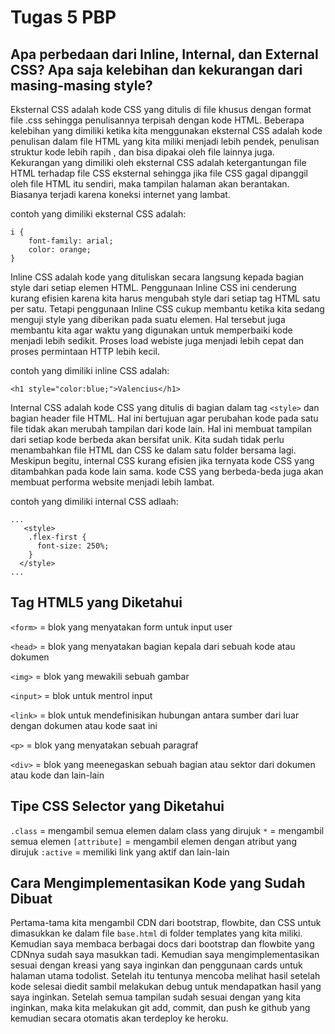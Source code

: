 # Tugas 5 PBP #

## Apa perbedaan dari Inline, Internal, dan External CSS? Apa saja kelebihan dan kekurangan dari masing-masing style? ##
Eksternal CSS adalah kode CSS yang ditulis di file khusus dengan format file .css sehingga penulisannya terpisah dengan kode HTML. Beberapa kelebihan yang dimiliki ketika kita menggunakan eksternal CSS adalah kode penulisan dalam file HTML yang kita miliki menjadi lebih pendek, penulisan struktur kode lebih rapih , dan bisa dipakai oleh file lainnya juga. Kekurangan yang dimiliki oleh eksternal CSS adalah ketergantungan file HTML terhadap file CSS eksternal sehingga jika file CSS gagal dipanggil oleh file HTML itu sendiri, maka tampilan halaman akan berantakan. Biasanya terjadi karena koneksi internet yang lambat.

contoh yang dimiliki eksternal CSS adalah:
```
i {
    font-family: arial;
    color: orange;
}
```

Inline CSS adalah kode yang dituliskan secara langsung kepada bagian style dari setiap elemen HTML. Penggunaan Inline CSS ini cenderung kurang efisien karena kita harus mengubah style dari setiap tag HTML satu per satu. Tetapi penggunaan Inline CSS cukup membantu ketika kita sedang menguji style yang diberikan pada suatu elemen. Hal tersebut juga membantu kita agar waktu yang digunakan untuk memperbaiki kode menjadi lebih sedikit. Proses load webiste juga menjadi lebih cepat dan proses permintaan HTTP lebih kecil.

contoh yang dimiliki inline CSS adalah:
```
<h1 style="color:blue;">Valencius</h1>
```

Internal CSS adalah kode CSS yang ditulis di bagian dalam tag ```<style>``` dan bagian header file HTML. Hal ini bertujuan agar perubahan kode pada satu file tidak akan merubah tampilan dari kode lain. Hal ini membuat tampilan dari setiap kode berbeda akan bersifat unik. Kita sudah tidak perlu menambahkan file HTML dan CSS ke dalam satu folder bersama lagi. Meskipun begitu, internal CSS kurang efisien jika ternyata kode CSS yang ditambahkan pada kode lain sama. kode CSS yang berbeda-beda juga akan membuat performa website menjadi lebih lambat.

contoh yang dimiliki internal CSS adlaah:
```
...
   <style>
    .flex-first {
      font-size: 250%;
    }
  </style>
...
```

## Tag HTML5 yang Diketahui ##
```<form>``` = blok yang menyatakan form untuk input user

```<head>``` = blok yang menyatakan bagian kepala dari sebuah kode atau dokumen

```<img>``` = blok yang mewakili sebuah gambar

```<input>``` = blok untuk mentrol input

```<link>``` = blok untuk mendefinisikan hubungan antara sumber dari luar dengan dokumen atau kode saat ini

```<p>``` = blok yang menyatakan sebuah paragraf

```<div>``` = blok yang meenegaskan sebuah bagian atau sektor dari dokumen atau kode
dan lain-lain

## Tipe CSS Selector yang Diketahui ##
```.class``` = mengambil semua elemen dalam class yang dirujuk
```*``` = mengambil semua elemen
```[attribute]``` = mengambil elemen dengan atribut yang dirujuk
```:active``` = memiliki link yang aktif
dan lain-lain

## Cara Mengimplementasikan Kode yang Sudah Dibuat ##
Pertama-tama kita mengambil CDN dari bootstrap, flowbite, dan CSS untuk dimasukkan ke dalam file ```base.html``` di folder templates yang kita miliki. Kemudian saya membaca berbagai docs dari bootstrap dan flowbite yang CDNnya sudah saya masukkan tadi. Kemudian saya mengimplementasikan sesuai dengan kreasi yang saya inginkan dan penggunaan cards untuk halaman utama todolist. Setelah itu tentunya mencoba melihat hasil setelah kode selesai diedit sambil melakukan debug untuk mendapatkan hasil yang saya inginkan. Setelah semua tampilan sudah sesuai dengan yang kita inginkan, maka kita melakukan git add, commit, dan push ke github yang kemudian secara otomatis akan terdeploy ke heroku.
